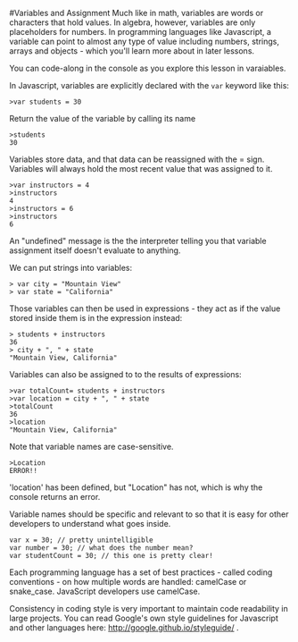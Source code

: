 
#Variables and Assignment
Much like in math, variables are words or characters that hold values. In algebra, however, variables are only placeholders for numbers. In programming languages like Javascript, a variable can point to almost any type of value including numbers, strings, arrays and objects - which you'll learn more about in later lessons.

You can code-along in the console as you explore this lesson in varaiables.

In Javascript, variables are explicitly declared with the `var` keyword like this:
```
>var students = 30
```


Return the value of the variable by calling its name
```
>students
30
```

Variables store data, and that data can be reassigned with the = sign. Variables will always hold the most recent value that was assigned to it.
```
>var instructors = 4
>instructors
4
>instructors = 6
>instructors
6
```

An "undefined" message is the  the interpreter telling you that variable assignment itself doesn't evaluate to anything.

We can put strings into variables:

```
> var city = "Mountain View"
> var state = "California"
```

Those variables can then be used in expressions - they act as if the value stored inside them is in the expression instead:
```
> students + instructors
36
> city + ", " + state
"Mountain View, California"
```
Variables can also be assigned to to the results of expressions:
```
>var totalCount= students + instructors
>var location = city + ", " + state
>totalCount
36
>location
"Mountain View, California"
```

Note that variable names are case-sensitive.
```
>Location
ERROR!!
```
'location' has been defined, but "Location" has not, which is why the console returns an error.

Variable names should be specific and relevant to so that it is easy for other developers to understand what goes inside.
```
var x = 30; // pretty unintelligible
var number = 30; // what does the number mean?
var studentCount = 30; // this one is pretty clear!
```
Each programming language has a set of best practices - called coding conventions - on how multiple words are handled: camelCase or snake_case. JavaScript developers use camelCase.

Consistency in coding style is very important to maintain code readability in large projects. You can read Google's own style guidelines for Javascript and other languages here: http://google.github.io/styleguide/ .
